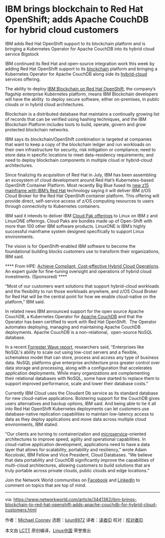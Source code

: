 [#]: collector: (lujun9972)
[#]: translator: ( )
[#]: reviewer: ( )
[#]: publisher: ( )
[#]: url: ( )
[#]: subject: (IBM brings blockchain to Red Hat OpenShift; adds Apache CouchDB for hybrid cloud customers)
[#]: via: (https://www.networkworld.com/article/3441362/ibm-brings-blockchain-to-red-hat-openshift-adds-apache-couchdb-for-hybrid-cloud-customers.html)
[#]: author: (Michael Cooney https://www.networkworld.com/author/Michael-Cooney/)

IBM brings blockchain to Red Hat OpenShift; adds Apache CouchDB for hybrid cloud customers
======
IBM adds Red Hat OpenShift support to its blockchain platform and is bringing a Kubernetes Operator for Apache CouchDB into its hybrid cloud service
Bigstock

IBM continued its Red Hat and open-source integration work this week by adding Red Hat OpenShift support to its [blockchain][1] platform and bringing a Kubernetes Operator for Apache CouchDB along side its [hybrid-cloud][2] services offering. 

The ability to deploy [IBM Blockchain on Red Hat OpenShift][3], the company’s flagship enterprise Kubernetes platform, means IBM Blockchain developers will have the ability  to deploy secure software, either on-premises, in public clouds or in hybrid cloud architectures.

Blockchain is a distributed database that maintains a continually growing list of records that can be verified using hashing techniques, and the IBM Blockchain Platform includes tools to build, operate, govern and grow protected blockchain networks.

IBM says its blockchain/OpenShift combination is targeted at companies that want to keep a copy of the blockchain ledger and run workloads on their own infrastructure for security, risk mitigation or compliance; need to store data in specific locations to meet data-residency requirements; and need to deploy blockchain components in multiple cloud or hybrid-cloud architectures.

Since finalizing its acquisition of Red Hat in July, IBM has been assembling an ecosystem of cloud development around Red Hat’s Kubernetes-based OpenShift Container Platform. Most recently Big Blue fused its [new z15 mainframe with IBM’s Red Hat][4] technology saying it will deliver IBM z/OS Cloud Broker for the Red Hat OpenShift container platform. This offering will provide direct, self-service access of z/OS computing resources to users through connectivity to Kubernetes containers.

IBM said it intends to deliver IBM [Cloud Pak offerings][5] to Linux on IBM z and LinuxONE offerings. Cloud Paks are bundles made up of Open-Shift with more than 100 other IBM software products. LinuxONE is IBM’s highly successful mainframe system designed specifically to support Linux environments.

The vision is for OpenShift-enabled IBM software to become the foundational building blocks customers use to transform their organizations, IBM said.

**** From HPE: [Achieve Compliant, Cost-effective Hybrid Cloud Operations][6]. An expert guide for fine-tuning oversight and operations of hybrid cloud investments. (Sponsored) ****

“Most of our customers want solutions that support hybrid-cloud workloads and the flexibility to run those workloads anywhere, and z/OS Cloud Broker for Red Hat will be the central point for how we enable cloud-native on the platform,” IBM said.

In related news IBM announced support for the open source Apache CouchDB, a Kubernetes Operator for [Apache CouchDB][7] and that the Operator has been certified to work with Red Hat OpenShift.  The Operator automates deploying, managing and maintaining Apache CouchDB deployments. Apache CouchDB is a non-relational,  open-source NoSQL database.  

In a recent [Forrester Wave report][8], researchers said, “Enterprises like NoSQL's ability to scale out using low-cost servers and a flexible, schemaless model that can store, process and access any type of business data. NoSQL platforms give enterprise architecture pros greater control over data storage and processing, along with a configuration that accelerates application deployments. While many organizations are complementing their relational databases with NoSQL, some have started to replace them to support improved performance, scale and lower their database costs.”

Currently IBM Cloud uses the Cloudant Db service as its standard database for new cloud-native applications. Bolstering support for the CouchDB gives users alternatives and backup options, IBM said. And being able to tie it all into Red Hat OpenShift Kubernetes deployments can let customers use database-native replication capabilities to maintain low-latency access to data as they deploy applications and move data across multiple cloud environments, IBM stated.

“Our clients are turning to containerization and [microservice][9]-oriented architectures to improve speed, agility and operational capabilities. In cloud-native application development, applications need to have a data layer that allows for scalability, portability and resiliency,” wrote Adam Kocoloski, IBM Fellow and Vice President, Cloud Databases. “We believe that data portability and CouchDB significantly improve the capabilities of multi-cloud architectures, allowing customers to build solutions that are truly portable across private clouds, public clouds and edge locations.”

Join the Network World communities on [Facebook][10] and [LinkedIn][11] to comment on topics that are top of mind.

--------------------------------------------------------------------------------

via: https://www.networkworld.com/article/3441362/ibm-brings-blockchain-to-red-hat-openshift-adds-apache-couchdb-for-hybrid-cloud-customers.html

作者：[Michael Cooney][a]
选题：[lujun9972][b]
译者：[译者ID](https://github.com/译者ID)
校对：[校对者ID](https://github.com/校对者ID)

本文由 [LCTT](https://github.com/LCTT/TranslateProject) 原创编译，[Linux中国](https://linux.cn/) 荣誉推出

[a]: https://www.networkworld.com/author/Michael-Cooney/
[b]: https://github.com/lujun9972
[1]: https://www.networkworld.com/article/3330937/how-blockchain-will-transform-the-iot.html
[2]: https://www.networkworld.com/article/3268448/what-is-hybrid-cloud-really-and-whats-the-best-strategy.html
[3]: https://www.ibm.com/blogs/blockchain/2019/09/ibm-blockchain-platform-meets-red-hat-openshift/
[4]: https://www.networkworld.com/article/3438542/ibm-z15-mainframe-amps-up-cloud-security-features.html
[5]: https://www.networkworld.com/article/3429596/ibm-fuses-its-software-with-red-hats-to-launch-hybrid-cloud-juggernaut.html
[6]: https://www.networkworld.com/article/3400740/achieve-compliant-cost-effective-hybrid-cloud-operations.html
[7]: https://www.ibm.com/cloud/learn/couchdb
[8]: https://reprints.forrester.com/#/assets/2/363/RES136481/reports
[9]: https://www.networkworld.com/article/3137250/what-you-need-to-know-about-microservices.html
[10]: https://www.facebook.com/NetworkWorld/
[11]: https://www.linkedin.com/company/network-world
